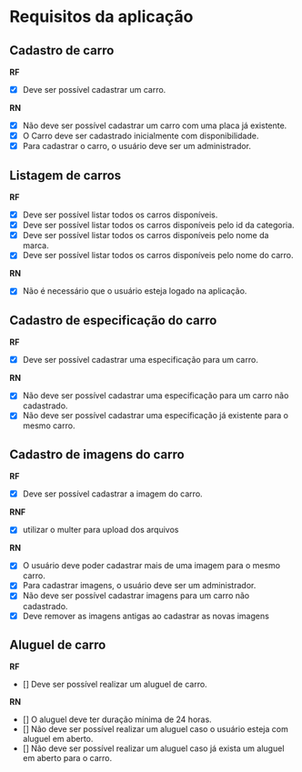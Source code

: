 # Requisitos da aplicação

## Cadastro de carro

**RF**
- [x] Deve ser possível cadastrar um carro.

**RN**
- [x] Não deve ser possível cadastrar um carro com uma placa já existente.
- [x] O Carro deve ser cadastrado inicialmente com disponibilidade.
- [x] Para cadastrar o carro, o usuário deve ser um administrador.

## Listagem de carros

**RF**
- [x] Deve ser possível listar todos os carros disponíveis.
- [x] Deve ser possível listar todos os carros disponíveis pelo id da categoria.
- [x] Deve ser possível listar todos os carros disponíveis pelo nome da marca.
- [x] Deve ser possível listar todos os carros disponíveis pelo nome do carro.

**RN**
- [x] Não é necessário que o usuário esteja logado na aplicação.

## Cadastro de especificação do carro

**RF**
- [x] Deve ser possível cadastrar uma especificação para um carro.

**RN** 
- [x] Não deve ser possível cadastrar uma especificação para um carro não cadastrado.
- [x] Não deve ser possível cadastrar uma especificação já existente para o mesmo carro.

## Cadastro de imagens do carro

**RF**
- [x] Deve ser possível cadastrar a imagem do carro.

**RNF**
- [x] utilizar o multer para upload dos arquivos

**RN**
- [x] O usuário deve poder cadastrar mais de uma imagem para o mesmo carro.
- [x] Para cadastrar imagens, o usuário deve ser um administrador.
- [x] Não deve ser possível cadastrar imagens para um carro não cadastrado.
- [x] Deve remover as imagens antigas ao cadastrar as novas imagens

## Aluguel de carro

**RF**
- [] Deve ser possível realizar um aluguel de carro.

**RN**
- [] O aluguel deve ter duração mínima de 24 horas.
- [] Não deve ser possível realizar um aluguel caso o usuário esteja com aluguel em aberto.
- [] Não deve ser possível realizar um aluguel caso já exista um aluguel em aberto para o carro.
